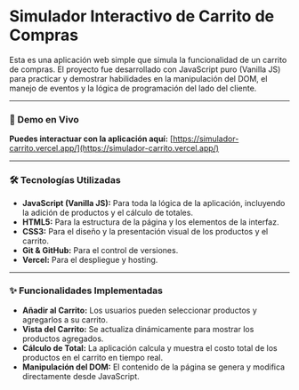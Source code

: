 # Simulador Interactivo de Carrito de Compras

Esta es una aplicación web simple que simula la funcionalidad de un carrito de compras. El proyecto fue desarrollado con JavaScript puro (Vanilla JS) para practicar y demostrar habilidades en la manipulación del DOM, el manejo de eventos y la lógica de programación del lado del cliente.

---

### 🚀 Demo en Vivo

**Puedes interactuar con la aplicación aquí:** [https://simulador-carrito.vercel.app/](https://simulador-carrito.vercel.app/)

---

### 🛠️ Tecnologías Utilizadas

* **JavaScript (Vanilla JS):** Para toda la lógica de la aplicación, incluyendo la adición de productos y el cálculo de totales.
* **HTML5:** Para la estructura de la página y los elementos de la interfaz.
* **CSS3:** Para el diseño y la presentación visual de los productos y el carrito.
* **Git & GitHub:** Para el control de versiones.
* **Vercel:** Para el despliegue y hosting.

---

### ✨ Funcionalidades Implementadas

* **Añadir al Carrito:** Los usuarios pueden seleccionar productos y agregarlos a su carrito.
* **Vista del Carrito:** Se actualiza dinámicamente para mostrar los productos agregados.
* **Cálculo de Total:** La aplicación calcula y muestra el costo total de los productos en el carrito en tiempo real.
* **Manipulación del DOM:** El contenido de la página se genera y modifica directamente desde JavaScript.
